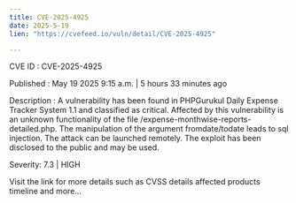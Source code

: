 ```yaml
---
title: CVE-2025-4925
date: 2025-5-19
lien: "https://cvefeed.io/vuln/detail/CVE-2025-4925"

---
```


CVE ID : CVE-2025-4925

Published :  May 19
2025
9:15 a.m. | 5 hours
33 minutes ago

Description : A vulnerability has been found in PHPGurukul Daily Expense Tracker System 1.1 and classified as critical. Affected by this vulnerability is an unknown functionality of the file /expense-monthwise-reports-detailed.php. The manipulation of the argument fromdate/todate leads to sql injection. The attack can be launched remotely. The exploit has been disclosed to the public and may be used.

Severity: 7.3 | HIGH

Visit the link for more details
such as CVSS details
affected products
timeline
and more...
